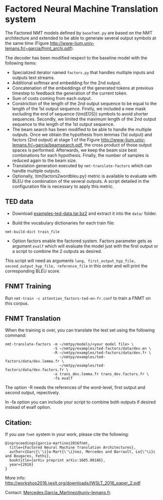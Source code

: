 # Factored Neural Machine Translation system

The Factored NMT models defined by ```basefnmt.py``` are based on the NMT architecture and extended to be able to generate several output symbols at the same time (Figure http://www-lium.univ-lemans.fr/~garcia/fnmt_archi.pdf).

The decoder has been modified respect to the baseline model with the following items:

- Specialized iterator named ```factors.py``` that handles multiple inputs and outputs text streams.
- Additional softmax and embedding for the 2nd output.
- Concatenation of the embeddings of the generated tokens at previous timestep to feedback the generation of the current token.
- Sum of costs coming from each output.
- Constriction of the length of the 2nd output sequence to be equal to the length of the 1st output sequence. 
Firstly, we included a new mask excluding the end of sequence (\tm{EOS}) symbols to avoid shorter sequences. 
Secondly, we limited the maximum length of the 2nd output sequence to the length of the 1st output sequence.
- The beam search has been modified to be able to handle the multiple outputs.
Once we obtain the hypothesis from lemmas (1st output) and factors (2nd output) at stage 1 of the Figure http://www-lium.univ-lemans.fr/~garcia/beamsearch.pdf, the cross product of those output spaces is performed.
Afterwards, we keep the beam size best combinations for each hypothesis. 
Finally, the number of samples is reduced again to the beam size.
- Translation generation executed by ```nmt-translate-factors``` which can handle multiple outputs. 
- Optionally, \tm{factors2wordbleu.py} metric is available to evaluate with BLEU the combination of the several outputs. 
A script detailed in the configuration file is necessary to apply this metric.

## TED data 

- Download [examples-ted-data.tar.bz2](http://www-lium.univ-lemans.fr/~garcia/examples-ted-data.tar.bz2) and extract it into the `data/` folder.

- Build the vocabulary dictionaries for each train file:

`nmt-build-dict train_file`

- Option factors enable the factored system.
Factors parameter gets as argument `evalf` which will evaluate the model just with the first output or a script to combine the 2 outputs as desired.

This script will need as arguments `lang, first_output_hyp_file, second_output_hyp_file, reference_file` in this order and will print the corresponding BLEU score.

## FNMT Training

Run `nmt-train -c attention_factors-ted-en-fr.conf` to train a FNMT on this corpus. 

## FNMT Translation

When the training is over, you can translate the test set using the following command:

```
nmt-translate-factors -m ~/nmtpy/models/<your model file> \
                      -S ~/nmtpy/examples/ted-factors/data/dev.en \
                      -R ~/nmtpy/examples/ted-factors/data/dev.fr \
                         ~/nmtpy/examples/ted-factors/data/dev.lemma.fr \
                         ~/nmtpy/examples/ted-factors/data/dev.factors.fr \
                      -o trans_dev.lemma.fr trans_dev.factors.fr \
                      -fa evalf
```
The option -R needs the references of the word-level, first output and second output, repectively.

In -fa option you can include your script to combine both outputs if desired instead of evalf option.


## Citation:
If you use `fnmt` system in your work, please cite the following:

```
@inproceedings{garcia-martinez2016fnmt,
  title={Factored Neural Machine Translation Architectures},
  author={Garc{\'\i}a-Mart{\'\i}nez, Mercedes and Barrault, Lo{\"\i}c and Bougares, Fethi},
  booktitle={arXiv preprint arXiv:1605.09186},
  year={2016}
}
```

More info:
http://workshop2016.iwslt.org/downloads/IWSLT_2016_paper_2.pdf

Contact: Mercedes.Garcia_Martinez@univ-lemans.fr.



